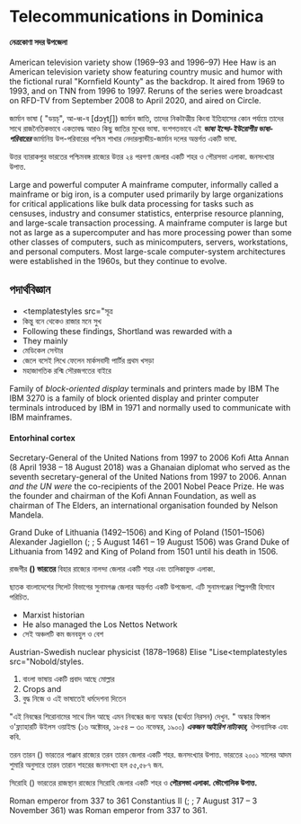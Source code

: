# Telecommunications in Dominica

#### নেত্রকোণা সদর উপজেলা

American television variety show (1969–93 and 1996–97)
Hee Haw is an American television variety show featuring country music and humor with the fictional rural "Kornfield Kounty" as the backdrop. It aired from 1969 to 1993, and on TNN from 1996 to 1997. Reruns of the series were broadcast on RFD-TV from September 2008 to April 2020, and aired on Circle.

জার্মান ভাষা ( "ডয়চ্‌", আ-ধ্ব-ব [dɔʏ̯tʃ]) জার্মান জাতি, তাদের নিকটাত্মীয় কিংবা ইতিহাসের কোন পর্যায়ে তাদের সাথে রাজনৈতিকভাবে একতাবদ্ধ আরও কিছু জাতির মুখের ভাষা. বংশগতভাবে এই ***ভাষা ইন্দো-ইউরোপীয় ভাষা-পরিবারের*** জার্মানিয় উপ-পরিবারের পশ্চিম শাখার নেদারল্যান্ডীয়-জার্মান দলের অন্তর্গত একটি ভাষা.

উত্তর ব্যারাকপুর ভারতের পশ্চিমবঙ্গ রাজ্যের উত্তর ২৪ পরগণা জেলার একটি শহর ও পৌরসভা এলাকা. জনসংখ্যার উপাত্ত.

Large and powerful computer
A mainframe computer, informally called a mainframe or big iron, is a computer used primarily by large organizations for critical applications like bulk data processing for tasks such as censuses, industry and consumer statistics, enterprise resource planning, and large-scale transaction processing. A mainframe computer is large but not as large as a supercomputer and has more processing power than some other classes of computers, such as minicomputers, servers, workstations, and personal computers. Most large-scale computer-system architectures were established in the 1960s, but they continue to evolve.

## পদার্থবিজ্ঞান

* <templatestyles src="সূত্র
* কিন্তু বনে থেকেও রাজার মনে সুখ
* Following these findings, Shortland was rewarded with a
* They mainly
* মেডিকেল সেন্টার
* জেলে বসেই লিখে ফেলেন মার্কসবাদী পার্টির প্রথম খসড়া
* মহাজাগতিক রশ্মি সৌরজগতের বাইরে

Family of *block-oriented display* terminals and printers made by IBM
The IBM 3270 is a family of block oriented display and printer computer terminals introduced by IBM in 1971 and normally used to communicate with IBM mainframes.

#### Entorhinal cortex

Secretary-General of the United Nations from 1997 to 2006
Kofi Atta Annan (8 April 1938 – 18 August 2018) was a Ghanaian diplomat who served as the seventh secretary-general of the United Nations from 1997 to 2006. Annan *and the UN were* the co-recipients of the 2001 Nobel Peace Prize. He was the founder and chairman of the Kofi Annan Foundation, as well as chairman of The Elders, an international organisation founded by Nelson Mandela.

Grand Duke of Lithuania (1492–1506) and King of Poland (1501–1506)
Alexander Jagiellon (; ; 5 August 1461 – 19 August 1506) was Grand Duke of Lithuania from 1492 and King of Poland from 1501 until his death in 1506.

রাজগীর **() ভারতের** বিহার রাজ্যের নালন্দা জেলার একটি শহর এবং তালিকাভুক্ত এলাকা.

ছাতক বাংলাদেশের সিলেট বিভাগের সুনামগঞ্জ জেলার অন্তর্গত একটি উপজেলা. এটি সুনামগঞ্জের শিল্পনগরী হিসাবে পরিচিত.

* Marxist historian
* He also managed the Los Nettos Network
* সেই অঞ্চলটি কম জনবহুল ও বেশ

Austrian-Swedish nuclear physicist (1878–1968)
Elise <templatestyles src="Nobold/styles. css"/>"Lise<templatestyles src="Nobold/styles.

1. বাংলা ভাষায় একটি প্রবাদ আছে মোল্লার
1. Crops and
1. বুদ্ধ নিজে ও এই ভাষাতেই ধর্মদেশনা দিতেন

"এই নিবন্ধের শিরোনামের সাথে মিল আছে এমন নিবন্ধের জন্য অস্কার (দ্ব্যর্থতা নিরসন) দেখুন. "
অস্কার ফিঙ্গাল ও'ফ্ল্যাহারটি উইলস ওয়াইল্ড (১৬ অক্টোবর, ১৮৫৪ – ৩০ নভেম্বর, ১৯০০) ***একজন আইরিশ নাট্যকার,*** ঔপন্যাসিক এবং কবি.

তরন তারন () ভারতের পাঞ্জাব রাজ্যের তরন তারন জেলার একটি শহর. জনসংখ্যার উপাত্ত. ভারতের ২০০১ সালের আদম শুমারি অনুসারে তারন তারান শহরের জনসংখ্যা হল ৫৫,৫৮৭ জন.

সিরোহি () ভারতের রাজস্থান রাজ্যের সিরোহি জেলার একটি শহর ও **পৌরসভা এলাকা. ভৌগোলিক উপাত্ত.**

Roman emperor from 337 to 361
Constantius II (; ; 7 August 317 – 3 November 361) was Roman emperor from 337 to 361.

